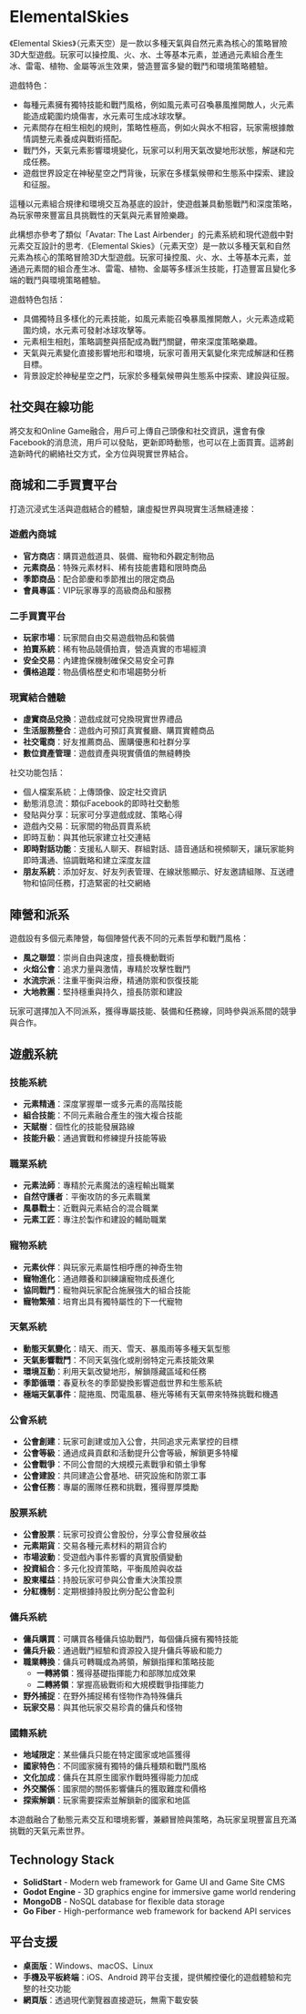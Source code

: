 # ElementalSkies
《Elemental Skies》（元素天空）是一款以多種天氣與自然元素為核心的策略冒險3D大型遊戲。玩家可以操控風、火、水、土等基本元素，並通過元素組合產生冰、雷電、植物、金屬等派生效果，營造豐富多變的戰鬥和環境策略體驗。

遊戲特色：
- 每種元素擁有獨特技能和戰鬥風格，例如風元素可召喚暴風推開敵人，火元素能造成範圍灼燒傷害，水元素可生成冰球攻擊。
- 元素間存在相生相剋的規則，策略性極高，例如火與水不相容，玩家需根據敵情調整元素養成與戰術搭配。
- 戰鬥外，天氣元素影響環境變化，玩家可以利用天氣改變地形狀態，解謎和完成任務。
- 遊戲世界設定在神秘星空之門背後，玩家在多樣氣候帶和生態系中探索、建設和征服。

這種以元素組合規律和環境交互為基底的設計，使遊戲兼具動態戰鬥和深度策略，為玩家帶來豐富且具挑戰性的天氣與元素冒險樂趣。

此構想亦參考了類似「Avatar: The Last Airbender」的元素系統和現代遊戲中對元素交互設計的思考.《Elemental Skies》（元素天空）是一款以多種天氣和自然元素為核心的策略冒險3D大型遊戲。玩家可操控風、火、水、土等基本元素，並通過元素間的組合產生冰、雷電、植物、金屬等多樣派生技能，打造豐富且變化多端的戰鬥與環境策略體驗。

遊戲特色包括：
- 具備獨特且多樣化的元素技能，如風元素能召喚暴風推開敵人，火元素造成範圍灼燒，水元素可發射冰球攻擊等。
- 元素相生相剋，策略調整與搭配成為戰鬥關鍵，帶來深度策略樂趣。
- 天氣與元素變化直接影響地形和環境，玩家可善用天氣變化來完成解謎和任務目標。
- 背景設定於神秘星空之門，玩家於多種氣候帶與生態系中探索、建設與征服。

## 社交與在線功能

將交友和Online Game融合，用戶可上傳自己頭像和社交資訊，還會有像Facebook的消息流，用戶可以發貼，更新即時動態，也可以在上面買賣。這將創造新時代的網絡社交方式，全方位與現實世界結合。

## 商城和二手買賣平台

打造沉浸式生活與遊戲結合的體驗，讓虛擬世界與現實生活無縫連接：

### 遊戲內商城
- **官方商店**：購買遊戲道具、裝備、寵物和外觀定制物品
- **元素商品**：特殊元素材料、稀有技能書籍和限時商品
- **季節商品**：配合節慶和季節推出的限定商品
- **會員專區**：VIP玩家專享的高級商品和服務

### 二手買賣平台
- **玩家市場**：玩家間自由交易遊戲物品和裝備
- **拍賣系統**：稀有物品競價拍賣，營造真實的市場經濟
- **安全交易**：內建擔保機制確保交易安全可靠
- **價格追蹤**：物品價格歷史和市場趨勢分析

### 現實結合體驗
- **虛實商品兌換**：遊戲成就可兌換現實世界禮品
- **生活服務整合**：遊戲內可預訂真實餐廳、購買實體商品
- **社交電商**：好友推薦商品、團購優惠和社群分享
- **數位資產管理**：遊戲資產與現實價值的無縫轉換

社交功能包括：
- 個人檔案系統：上傳頭像、設定社交資訊
- 動態消息流：類似Facebook的即時社交動態
- 發貼與分享：玩家可分享遊戲成就、策略心得
- 遊戲內交易：玩家間的物品買賣系統
- 即時互動：與其他玩家建立社交連結
- **即時對話功能**：支援私人聊天、群組對話、語音通話和視頻聊天，讓玩家能夠即時溝通、協調戰略和建立深度友誼
- **朋友系統**：添加好友、好友列表管理、在線狀態顯示、好友邀請組隊、互送禮物和協同任務，打造緊密的社交網絡

## 陣營和派系

遊戲設有多個元素陣營，每個陣營代表不同的元素哲學和戰鬥風格：
- **風之聯盟**：崇尚自由與速度，擅長機動戰術
- **火焰公會**：追求力量與激情，專精於攻擊性戰鬥
- **水流宗派**：注重平衡與治療，精通防禦和恢復技能
- **大地教團**：堅持穩重與持久，擅長防禦和建設

玩家可選擇加入不同派系，獲得專屬技能、裝備和任務線，同時參與派系間的競爭與合作。

## 遊戲系統

### 技能系統
- **元素精通**：深度掌握單一或多元素的高階技能
- **組合技能**：不同元素融合產生的強大複合技能
- **天賦樹**：個性化的技能發展路線
- **技能升級**：通過實戰和修練提升技能等級

### 職業系統
- **元素法師**：專精於元素魔法的遠程輸出職業
- **自然守護者**：平衡攻防的多元素職業
- **風暴戰士**：近戰與元素結合的混合職業
- **元素工匠**：專注於製作和建設的輔助職業

### 寵物系統
- **元素伙伴**：與玩家元素屬性相呼應的神奇生物
- **寵物進化**：通過餵養和訓練讓寵物成長進化
- **協同戰鬥**：寵物與玩家配合施展強大的組合技能
- **寵物繁殖**：培育出具有獨特屬性的下一代寵物

### 天氣系統
- **動態天氣變化**：晴天、雨天、雪天、暴風雨等多種天氣型態
- **天氣影響戰鬥**：不同天氣強化或削弱特定元素技能效果
- **環境互動**：利用天氣改變地形，解鎖隱藏區域和任務
- **季節循環**：春夏秋冬的季節變換影響遊戲世界和生態系統
- **極端天氣事件**：龍捲風、閃電風暴、極光等稀有天氣帶來特殊挑戰和機遇

### 公會系統
- **公會創建**：玩家可創建或加入公會，共同追求元素掌控的目標
- **公會等級**：通過成員貢獻和活動提升公會等級，解鎖更多特權
- **公會戰爭**：不同公會間的大規模元素戰爭和領土爭奪
- **公會建設**：共同建造公會基地、研究設施和防禦工事
- **公會任務**：專屬的團隊任務和挑戰，獲得豐厚獎勵

### 股票系統
- **公會股票**：玩家可投資公會股份，分享公會發展收益
- **元素期貨**：交易各種元素材料的期貨合約
- **市場波動**：受遊戲內事件影響的真實股價變動
- **投資組合**：多元化投資策略，平衡風險與收益
- **股東權益**：持股玩家可參與公會重大決策投票
- **分紅機制**：定期根據持股比例分配公會盈利

### 傭兵系統
- **傭兵購買**：可購買各種傭兵協助戰鬥，每個傭兵擁有獨特技能
- **傭兵升級**：通過戰鬥經驗和資源投入提升傭兵等級和能力
- **職業轉換**：傭兵可轉職成為將領，解鎖指揮和策略技能
  - **一轉將領**：獲得基礎指揮能力和部隊加成效果
  - **二轉將領**：掌握高級戰術和大規模戰爭指揮能力
- **野外捕捉**：在野外捕捉稀有怪物作為特殊傭兵
- **玩家交易**：與其他玩家交易珍貴的傭兵和怪物

### 國籍系統
- **地域限定**：某些傭兵只能在特定國家或地區獲得
- **國家特色**：不同國家擁有獨特的傭兵種類和戰鬥風格
- **文化加成**：傭兵在其原生國家作戰時獲得能力加成
- **外交關係**：國家間的關係影響傭兵的獲取難度和價格
- **探索解鎖**：玩家需要探索並解鎖新的國家和地區

本遊戲融合了動態元素交互和環境影響，兼顧冒險與策略，為玩家呈現豐富且充滿挑戰的天氣元素世界。

## Technology Stack

- **SolidStart** - Modern web framework for Game UI and Game Site CMS
- **Godot Engine** - 3D graphics engine for immersive game world rendering
- **MongoDB** - NoSQL database for flexible data storage
- **Go Fiber** - High-performance web framework for backend API services

## 平台支援

- **桌面版**：Windows、macOS、Linux
- **手機及平板終端**：iOS、Android 跨平台支援，提供觸控優化的遊戲體驗和完整的社交功能
- **網頁版**：透過現代瀏覽器直接遊玩，無需下載安裝
